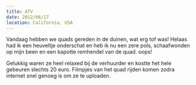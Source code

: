 ```yaml
---
title: ATV
date: 2012/06/17
location: California, USA
---
```


Vandaag hebben we quads gereden in de duinen, wat erg tof was!
Helaas had ik een heuveltje onderschat en heb ik nu een zere pols, schaafwonden op mijn been en een kapotte remhendel van de quad. oops!

Gelukkig waren ze heel relaxed bij de verhuurder en kostte het hele gebeuren slechts 20 euro.
Filmpjes van het quad rijden komen zodra internet snel genoeg is om ze te uploaden.
